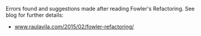 Errors found and suggestions made after reading Fowler's Refactoring. See blog for further details:

* www.raulavila.com/2015/02/fowler-refactoring/